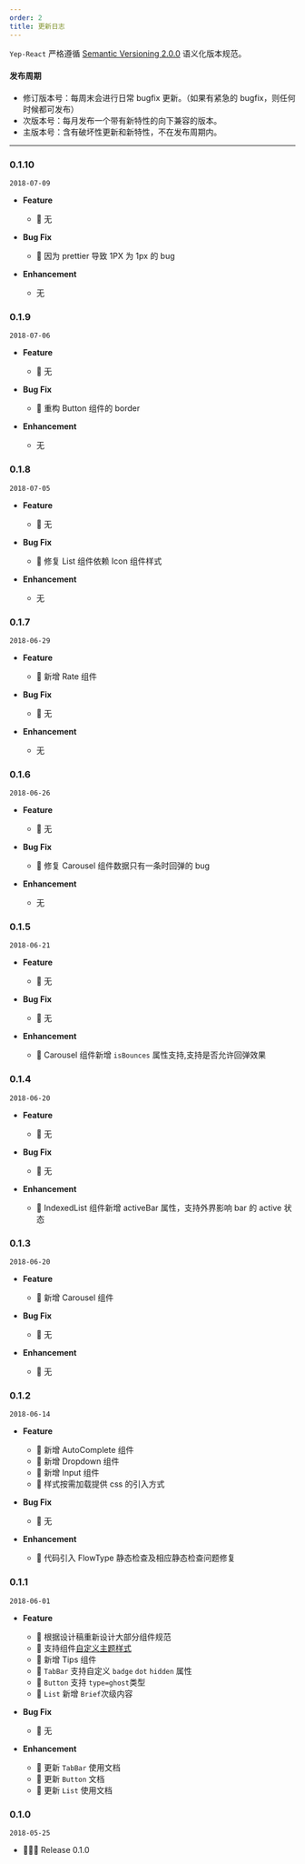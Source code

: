 ```yaml
---
order: 2
title: 更新日志
---
```


`Yep-React` 严格遵循 [Semantic Versioning 2.0.0](http://semver.org/lang/zh-CN/) 语义化版本规范。

#### 发布周期

* 修订版本号：每周末会进行日常 bugfix 更新。（如果有紧急的 bugfix，则任何时候都可发布）
* 次版本号：每月发布一个带有新特性的向下兼容的版本。
* 主版本号：含有破坏性更新和新特性，不在发布周期内。

---

### 0.1.10

`2018-07-09`

* **Feature**

  * 🌟 无

- **Bug Fix**

  * 🐞 因为 prettier 导致 1PX 为 1px 的 bug

- **Enhancement**

  * 无

### 0.1.9

`2018-07-06`

* **Feature**

  * 🌟 无

- **Bug Fix**

  * 🐞 重构 Button 组件的 border

- **Enhancement**

  * 无

### 0.1.8

`2018-07-05`

* **Feature**

  * 🌟 无

- **Bug Fix**

  * 🐞 修复 List 组件依赖 Icon 组件样式

- **Enhancement**

  * 无

### 0.1.7

`2018-06-29`

* **Feature**

  * 🌟 新增 Rate 组件

- **Bug Fix**

  * 🐞 无

- **Enhancement**

  * 无

### 0.1.6

`2018-06-26`

* **Feature**

  * 🌟 无

- **Bug Fix**

  * 🐞 修复 Carousel 组件数据只有一条时回弹的 bug

- **Enhancement**

  * 无

### 0.1.5

`2018-06-21`

* **Feature**

  * 🌟 无

- **Bug Fix**

  * 🐞 无

- **Enhancement**

  * 📝 Carousel 组件新增 `isBounces` 属性支持,支持是否允许回弹效果

### 0.1.4

`2018-06-20`

* **Feature**

  * 🌟 无

- **Bug Fix**

  * 🐞 无

- **Enhancement**

  * 📝 IndexedList 组件新增 activeBar 属性，支持外界影响 bar 的 active 状态

### 0.1.3

`2018-06-20`

* **Feature**

  * 🌟 新增 Carousel 组件

- **Bug Fix**

  * 🐞 无

- **Enhancement**

  * 📝 无

### 0.1.2

`2018-06-14`

* **Feature**

  * 🌟 新增 AutoComplete 组件
  * 🌟 新增 Dropdown 组件
  * 🌟 新增 Input 组件
  * 🌟 样式按需加载提供 css 的引入方式

- **Bug Fix**

  * 🐞 无

- **Enhancement**

  * 📝 代码引入 FlowType 静态检查及相应静态检查问题修复

### 0.1.1

`2018-06-01`

* **Feature**

  * 🌟 根据设计稿重新设计大部分组件规范
  * 🌟 支持组件[自定义主题样式](http://yep-react.jd.com/#/doc/customize-theme)
  * 🌟 新增 Tips 组件
  * 🌟 `TabBar` 支持自定义 `badge` `dot` `hidden` 属性
  * 🌟 `Button` 支持 `type=ghost`类型
  * 🌟 `List` 新增 `Brief`次级内容

- **Bug Fix**

  * 🐞 无

- **Enhancement**

  * 📝 更新 `TabBar` 使用文档
  * 📝 更新 `Button` 文档
  * 📝 更新 `List` 使用文档

### 0.1.0

`2018-05-25`

* 🌟🌟🌟 Release 0.1.0
